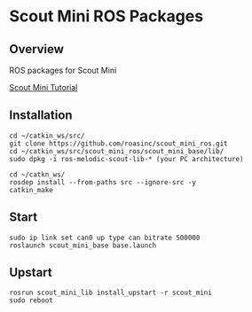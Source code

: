 Scout Mini ROS Packages
=======================

Overview
---------
ROS packages for Scout Mini

[Scout Mini Tutorial](https://docs.roas.co.kr/scout_mini.html)

Installation
------------

```
cd ~/catkin_ws/src/
git clone https://github.com/roasinc/scout_mini_ros.git
cd ~/catkin_ws/src/scout_mini_ros/scout_mini_base/lib/
sudo dpkg -i ros-melodic-scout-lib-* (your PC architecture)

cd ~/catkn_ws/
rosdep install --from-paths src --ignore-src -y
catkin_make
```

Start
-----

```
sudo ip link set can0 up type can bitrate 500000
roslaunch scout_mini_base base.launch
```

Upstart
-------

```
rosrun scout_mini_lib install_upstart -r scout_mini
sudo reboot
```

